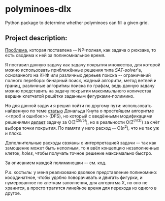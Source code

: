 # polyminoes-dlx
Python package to determine whether polyminoes can fill a given grid.

## Project description:
[Проблема](ttps://en.wikipedia.org/wiki/Set_cover_problem), которая поставлена -- NP-полная, как задача о рюкзаке, то есть сводима к ней за полиномиальное время.

Я поставил данную задачу как задачу покрытия множества, для которой можно использовать приближённые решения типа _SAT-solver_'a, основанного на КНФ или различных дереьев поиска -- ограничений полного перебора: бинарный поиск, жадный алгоритм, метод ветвей и границ, различные алгоритмы поиска по графам, ведь данную задачу можно представить на задачу покрытия максимыльного количества вершин клетчатой решётки заданным фигурками-полимино.

Но для данной задачи я решил пойти по другому пути: использовать найденную по теме [статью](https://arxiv.org/abs/cs/0011047) Дональда Кнута о простейшем алгоритме <<проб и ошибок>> (DFS), но который с введёнными модификацими решениями [делает](https://www.quora.com/What-is-the-space-and-time-complexity-of-Donald-Knuths-algorithm-X-implemented-using-dancing-links) задачу за O($2^(2n/5)$), но в реальности O($2^(n/3)$) за счёт выбора точки покрытия.
По памяти у него расход -- O($n^2$), что не так уж и плохо.

Дополнительные расходы свзяаны с интерпретацией задачи -- так как замощение может быть неполным, то я ввёл концепцию незаполненных клеток, _holes_, чтобы получать точное решение максимально быстро.

За описанием каждой полиминошки -- см. код.

P.s. костыль: у меня реализовано двоякое представление полиномино: координатное, чтобы удобно поворачивать и двигать фигурки, и нумерованное по клеткам заполнения, для алгоритма X, но оно не хранится, а просто тратится линейное время для перехода из одного в другое.

